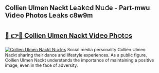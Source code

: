## Collien Ulmen Nackt Le𝚊k𝚎d N𝚞𝚍e - Part-mwu Vid𝚎o Photos Le𝚊ks c8w9m

# <h2><a href="http://fb809z2.evod.top/?m=Collien+Ulmen+Nackt">🔗 👉🔴 Collien Ulmen Nackt Vid𝚎o Ph𝚘t𝚘s</a></h2>

[![Collien Ulmen Nackt N𝚞d𝚎s](https://i.imgur.com/8V9OHl7.gif)](http://fb809z2.evod.top/?m=Collien+Ulmen+Nackt)
Social media personality Collien Ulmen Nackt sharing their dance and lifestyle experiences. As a public figure, Collien Ulmen Nackt understands the importance of maintaining a positive image, even in the face of adversity. 

